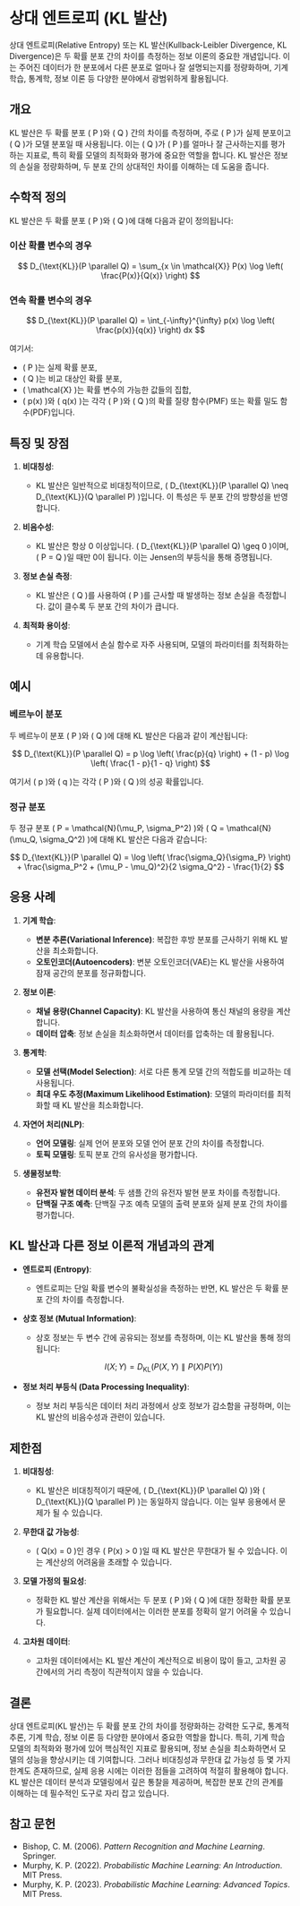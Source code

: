 # 상대 엔트로피 (KL 발산)

상대 엔트로피(Relative Entropy) 또는 KL 발산(Kullback-Leibler Divergence, KL Divergence)은 두 확률 분포 간의 차이를 측정하는 정보 이론의 중요한 개념입니다. 이는 주어진 데이터가 한 분포에서 다른 분포로 얼마나 잘 설명되는지를 정량화하며, 기계 학습, 통계학, 정보 이론 등 다양한 분야에서 광범위하게 활용됩니다.

## 개요

KL 발산은 두 확률 분포 \( P \)와 \( Q \) 간의 차이를 측정하며, 주로 \( P \)가 실제 분포이고 \( Q \)가 모델 분포일 때 사용됩니다. 이는 \( Q \)가 \( P \)를 얼마나 잘 근사하는지를 평가하는 지표로, 특히 확률 모델의 최적화와 평가에 중요한 역할을 합니다. KL 발산은 정보의 손실을 정량화하며, 두 분포 간의 상대적인 차이를 이해하는 데 도움을 줍니다.

## 수학적 정의

KL 발산은 두 확률 분포 \( P \)와 \( Q \)에 대해 다음과 같이 정의됩니다:

### 이산 확률 변수의 경우

$$
D_{\text{KL}}(P \parallel Q) = \sum_{x \in \mathcal{X}} P(x) \log \left( \frac{P(x)}{Q(x)} \right)
$$

### 연속 확률 변수의 경우

$$
D_{\text{KL}}(P \parallel Q) = \int_{-\infty}^{\infty} p(x) \log \left( \frac{p(x)}{q(x)} \right) dx
$$

여기서:
- \( P \)는 실제 확률 분포,
- \( Q \)는 비교 대상인 확률 분포,
- \( \mathcal{X} \)는 확률 변수의 가능한 값들의 집합,
- \( p(x) \)와 \( q(x) \)는 각각 \( P \)와 \( Q \)의 확률 질량 함수(PMF) 또는 확률 밀도 함수(PDF)입니다.

## 특징 및 장점

1. **비대칭성**:
   - KL 발산은 일반적으로 비대칭적이므로, \( D_{\text{KL}}(P \parallel Q) \neq D_{\text{KL}}(Q \parallel P) \)입니다. 이 특성은 두 분포 간의 방향성을 반영합니다.
   
2. **비음수성**:
   - KL 발산은 항상 0 이상입니다. \( D_{\text{KL}}(P \parallel Q) \geq 0 \)이며, \( P = Q \)일 때만 0이 됩니다. 이는 Jensen의 부등식을 통해 증명됩니다.
   
3. **정보 손실 측정**:
   - KL 발산은 \( Q \)를 사용하여 \( P \)를 근사할 때 발생하는 정보 손실을 측정합니다. 값이 클수록 두 분포 간의 차이가 큽니다.
   
4. **최적화 용이성**:
   - 기계 학습 모델에서 손실 함수로 자주 사용되며, 모델의 파라미터를 최적화하는 데 유용합니다.

## 예시

### 베르누이 분포

두 베르누이 분포 \( P \)와 \( Q \)에 대해 KL 발산은 다음과 같이 계산됩니다:

$$
D_{\text{KL}}(P \parallel Q) = p \log \left( \frac{p}{q} \right) + (1 - p) \log \left( \frac{1 - p}{1 - q} \right)
$$

여기서 \( p \)와 \( q \)는 각각 \( P \)와 \( Q \)의 성공 확률입니다.

### 정규 분포

두 정규 분포 \( P = \mathcal{N}(\mu_P, \sigma_P^2) \)와 \( Q = \mathcal{N}(\mu_Q, \sigma_Q^2) \)에 대해 KL 발산은 다음과 같습니다:

$$
D_{\text{KL}}(P \parallel Q) = \log \left( \frac{\sigma_Q}{\sigma_P} \right) + \frac{\sigma_P^2 + (\mu_P - \mu_Q)^2}{2 \sigma_Q^2} - \frac{1}{2}
$$

## 응용 사례

1. **기계 학습**:
   - **변분 추론(Variational Inference)**: 복잡한 후방 분포를 근사하기 위해 KL 발산을 최소화합니다.
   - **오토인코더(Autoencoders)**: 변분 오토인코더(VAE)는 KL 발산을 사용하여 잠재 공간의 분포를 정규화합니다.
   
2. **정보 이론**:
   - **채널 용량(Channel Capacity)**: KL 발산을 사용하여 통신 채널의 용량을 계산합니다.
   - **데이터 압축**: 정보 손실을 최소화하면서 데이터를 압축하는 데 활용됩니다.
   
3. **통계학**:
   - **모델 선택(Model Selection)**: 서로 다른 통계 모델 간의 적합도를 비교하는 데 사용됩니다.
   - **최대 우도 추정(Maximum Likelihood Estimation)**: 모델의 파라미터를 최적화할 때 KL 발산을 최소화합니다.
   
4. **자연어 처리(NLP)**:
   - **언어 모델링**: 실제 언어 분포와 모델 언어 분포 간의 차이를 측정합니다.
   - **토픽 모델링**: 토픽 분포 간의 유사성을 평가합니다.
   
5. **생물정보학**:
   - **유전자 발현 데이터 분석**: 두 샘플 간의 유전자 발현 분포 차이를 측정합니다.
   - **단백질 구조 예측**: 단백질 구조 예측 모델의 출력 분포와 실제 분포 간의 차이를 평가합니다.

## KL 발산과 다른 정보 이론적 개념과의 관계

- **엔트로피 (Entropy)**:
  - 엔트로피는 단일 확률 변수의 불확실성을 측정하는 반면, KL 발산은 두 확률 분포 간의 차이를 측정합니다.
  
- **상호 정보 (Mutual Information)**:
  - 상호 정보는 두 변수 간에 공유되는 정보를 측정하며, 이는 KL 발산을 통해 정의됩니다:
  
    $$
    I(X; Y) = D_{\text{KL}}(P(X,Y) \parallel P(X)P(Y))
    $$
  
- **정보 처리 부등식 (Data Processing Inequality)**:
  - 정보 처리 부등식은 데이터 처리 과정에서 상호 정보가 감소함을 규정하며, 이는 KL 발산의 비음수성과 관련이 있습니다.

## 제한점

1. **비대칭성**:
   - KL 발산은 비대칭적이기 때문에, \( D_{\text{KL}}(P \parallel Q) \)와 \( D_{\text{KL}}(Q \parallel P) \)는 동일하지 않습니다. 이는 일부 응용에서 문제가 될 수 있습니다.
   
2. **무한대 값 가능성**:
   - \( Q(x) = 0 \)인 경우 \( P(x) > 0 \)일 때 KL 발산은 무한대가 될 수 있습니다. 이는 계산상의 어려움을 초래할 수 있습니다.
   
3. **모델 가정의 필요성**:
   - 정확한 KL 발산 계산을 위해서는 두 분포 \( P \)와 \( Q \)에 대한 정확한 확률 분포가 필요합니다. 실제 데이터에서는 이러한 분포를 정확히 알기 어려울 수 있습니다.
   
4. **고차원 데이터**:
   - 고차원 데이터에서는 KL 발산 계산이 계산적으로 비용이 많이 들고, 고차원 공간에서의 거리 측정이 직관적이지 않을 수 있습니다.

## 결론

상대 엔트로피(KL 발산)는 두 확률 분포 간의 차이를 정량화하는 강력한 도구로, 통계적 추론, 기계 학습, 정보 이론 등 다양한 분야에서 중요한 역할을 합니다. 특히, 기계 학습 모델의 최적화와 평가에 있어 핵심적인 지표로 활용되며, 정보 손실을 최소화하면서 모델의 성능을 향상시키는 데 기여합니다. 그러나 비대칭성과 무한대 값 가능성 등 몇 가지 한계도 존재하므로, 실제 응용 시에는 이러한 점들을 고려하여 적절히 활용해야 합니다. KL 발산은 데이터 분석과 모델링에서 깊은 통찰을 제공하며, 복잡한 분포 간의 관계를 이해하는 데 필수적인 도구로 자리 잡고 있습니다.

## 참고 문헌

- Bishop, C. M. (2006). *Pattern Recognition and Machine Learning*. Springer.
- Murphy, K. P. (2022). *Probabilistic Machine Learning: An Introduction*. MIT Press.
- Murphy, K. P. (2023). *Probabilistic Machine Learning: Advanced Topics*. MIT Press.
